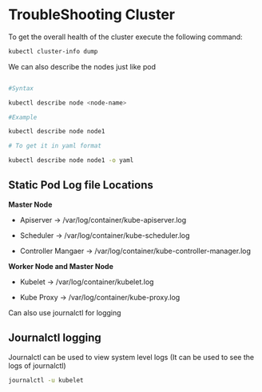 # TroubleShooting Cluster

To get the overall health of the cluster execute the following command:

```bash
kubectl cluster-info dump
```

We can also describe the nodes just like pod 

```bash

#Syntax

kubectl describe node <node-name>

#Example

kubectl describe node node1

# To get it in yaml format 

kubectl describe node node1 -o yaml
```

## Static Pod Log file Locations

**Master Node**

- Apiserver -> /var/log/container/kube-apiserver.log

- Scheduler -> /var/log/container/kube-scheduler.log

- Controller Mangaer -> /var/log/container/kube-controller-manager.log

**Worker Node and Master Node**

- Kubelet -> /var/log/container/kubelet.log

- Kube Proxy -> /var/log/container/kube-proxy.log

Can also use journalctl for logging

## Journalctl logging

Journalctl can be used to view system level logs (It can be used to see the logs of journalctl)

```bash
journalctl -u kubelet
```